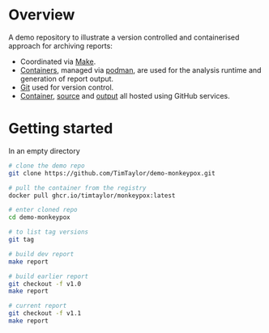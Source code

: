 # Overview
A demo repository to illustrate a version controlled and containerised approach
for archiving reports:

- Coordinated via [Make](https://www.gnu.org/software/make/).
- [Containers](https://en.wikipedia.org/wiki/OS-level_virtualization), managed
  via [podman](https://docs.podman.io/en/latest/), are used for the analysis
  runtime and generation of report output.
- [Git](https://git-scm.com/) used for version control.
- [Container](https://github.com/TimTaylor/demo-monkeypox/pkgs/container/monkeypox/35977654?tag=latest),
  [source](https://github.com/TimTaylor/demo-monkeypox) and
  [output](https://timtaylor.github.io/demo-monkeypox/) all hosted using GitHub
  services.
  
# Getting started
In an empty directory
```bash
# clone the demo repo
git clone https://github.com/TimTaylor/demo-monkeypox.git

# pull the container from the registry
docker pull ghcr.io/timtaylor/monkeypox:latest

# enter cloned repo
cd demo-monkeypox

# to list tag versions 
git tag

# build dev report
make report

# build earlier report
git checkout -f v1.0
make report

# current report
git checkout -f v1.1
make report

```
